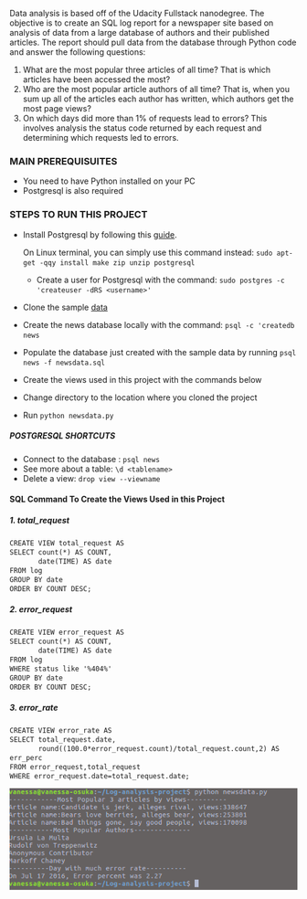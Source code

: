 Data analysis is based off of the Udacity Fullstack nanodegree. 
The objective is to create an SQL log report for a newspaper site based on analysis of data from a large database of authors and their published articles.
The report should pull data from the database through Python code and answer the following questions:

1. What are the most popular three articles of all time? That is which articles have been accessed the most? 
2. Who are the most popular article authors of all time? That is, when you sum up all of the articles each author has written, which authors get the most page views?
3. On which days did more than 1% of requests lead to errors? This involves analysis the status code returned by each request and determining which requests led to errors.




### MAIN PREREQUISUITES
* You need to have Python installed on your PC
* Postgresql is also required

### STEPS TO RUN THIS PROJECT
* Install Postgresql by following this [guide](https://www.postgresql.org/docs/9.2/static/installation.html).

  On Linux terminal, you can simply use this command instead: ```sudo apt-get -qqy install make zip unzip postgresql```
  * Create a user for Postgresql with the command: ```sudo postgres -c 'createuser -dRS <username>'```
* Clone the sample [data](https://github.com/udacity/fullstack-nanodegree-vm)
* Create the news database locally with the command: ```psql -c 'createdb news ```
* Populate the database just created with the sample data by running ```psql news -f newsdata.sql```
* Create the views used in this project with the commands below
* Change directory to the location where you cloned the project
* Run ```python newsdata.py```
  
##### POSTGRESQL SHORTCUTS
* Connect to the database : ```psql news```
* See more about a table: ```\d <tablename>```
* Delete a view: ```drop view --viewname```

#### SQL Command To Create the Views Used in this Project

##### 1. total_request

```
CREATE VIEW total_request AS
SELECT count(*) AS COUNT,
       date(TIME) AS date
FROM log
GROUP BY date
ORDER BY COUNT DESC; 
```

##### 2. error_request
```
CREATE VIEW error_request AS
SELECT count(*) AS COUNT,
       date(TIME) AS date
FROM log
WHERE status like '%404%'
GROUP BY date
ORDER BY COUNT DESC;
```
##### 3. error_rate
```
CREATE VIEW error_rate AS
SELECT total_request.date,
       round((100.0*error_request.count)/total_request.count,2) AS err_perc
FROM error_request,total_request
WHERE error_request.date=total_request.date;
```
![alt text](https://github.com/Ijebusoma/data-analysis/blob/master/logresult.png)
